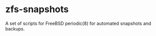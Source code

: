 zfs-snapshots
=============

A set of scripts for FreeBSD periodic(8) for automated snapshots and backups.
